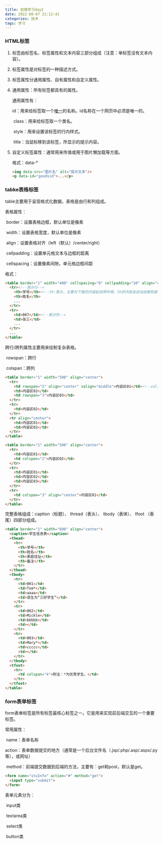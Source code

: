```yaml
---
title: 前端学习day2
date: 2022-08-07 21:12:41
categories: 技术
tags: 学习
---
```


### HTML标签

1. 标签由标签名、标签属性和文本内容三部分组成（注意：单标签没有文本内容）。

2. 标签属性是对标签的一种描述方式。

3. 标签属性分通用属性、自有属性和自定义属性。

4. 通用属性：所有标签都具有的属性。

   通用属性有：

   ​	id：用来给标签取一个<u>唯一</u>的名称。id名称在一个网页中必须是唯一的。

   ​	class：用来给标签取一个类名。

   ​	style：用来设置该标签的行内样式。

   ​	title：当鼠标移到该标签，所显示的提示内容。

5. 自定义标签属性：通常用来传值或用于图片懒加载等方面。

   格式：data-*

   ```html
   <img data-src="图片名" alt="提示文本"/>
   <p data-id="goodsid">...</p>
   ```



### tabke表格标签

table主要用于呈现格式化数据。表格是由行和列组成。

表格属性：

​		border：设置表格边框，默认单位是像素

​			width：设置表格宽度，默认单位是像素

​			align：设置表格对齐（left（默认）/center/right）

​			cellpadding：设置单元格文本与边框的距离

​			cellspacing：设置像素间隙，单元格边框间距

格式：

```html
<table border="1" width="400" cellspacing="0" cellpadding="10" align="center">
  <tr><!--表示行-->
    <th>学号</th><!--th:表头，主要对下面的内容起说明作用。th的内容会自动加粗和居中显示-->
    <th>姓名</th>
    ...
  </tr>
  <tr>
    <td>007</td><!--表示列-->
    <td>张三</td>
    ...
  </tr>
  ...
</table>
```

跨行/跨列属性主要用来绘制复杂表格。

​		rowspan：跨行

​		colspan：跨列

```html
<table border="1" width="500" align="center">
  <tr>
  	<td rowspan="2" align="center" valign="middle">内容区01</td><!--valign:垂直对齐（top/middle/bottom）-->
    <td>内容区02</td>
    <td rowspan="3">内容区03</td>
  </tr>
  <tr>
    <td>内容区02</td>
  </tr>
  <tr align="center">
  	<td>内容区01</td>
    <td>内容区02</td>
  </tr>
</table>
```

```html
<table border="1" width="500" align="center">
  <tr>
  	<td>内容区01</td>
    <td colspan="2">内容区02</td>
  </tr>
  <tr>
    <td>内容区01</td>
    <td>内容区02</td>
    <td>内容区03</td>
  </tr>
  <tr>
  	<td colspan="3" align="center">内容区01</td>
  </tr>
</table>
```

完整表格组成：caption（标题）、 thread（表头）、 tbody（表体）、 tfoot （表尾）四部分组成。

```html
<table border="1" width="600" align="center">
  <caption>学生信息表</caption>
  <thead>
    <tr>
      <th>学号</th>
      <th>姓名</th>
      <th>家庭住址</th>
      <th>备注</th>
    </tr>
  </thead>
  <tbody>
    <tr>
      <td>001</td>
      <td>Tom*</td>
      <td>aaaa</td>
      <td>该生为“三好学生”</td>
    </tr>
    <tr>
      <td>002</td>
      <td>Mickle</td>
      <td>bbbbb</td>
      <td></td>
    </tr>
    <tr>
      <td>003</td>
      <td>Mary*</td>
      <td>ccccc</td>
      <td></td>
    </tr>
  </tbody>
  <tfoot>
    <tr>
      <td colspan="4">附注：*为优秀学生。</td>
    </tr>
  </tfoot>
</table>
```



### form表单标签

form表单标签是所有标签最核心标签之一。它是用来实现前后端交互的一个重要标签。

常用属性：

​		name：表单名称

​		action：表单数据提交的地方（通常是一个后台文件名（.jsp/.php/.asp/.aspx/.py等），或网址）

​		method：前端提交数据到后端的方法，主要有：get和post，默认是get。

```html
<form name="stuInfo" action="#" method="get">
  <input type="submit">
</form>
```

表单元素分为：

​		input类

​		textarea类

​		select类

​		button类
